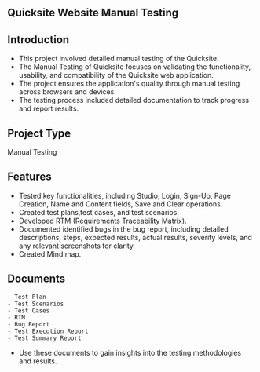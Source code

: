 ## Quicksite Website Manual Testing

## Introduction 

-  This project involved detailed manual testing of the Quicksite.
-  The Manual Testing of Quicksite focuses on validating the functionality, usability, and compatibility of the Quicksite web application.
-  The project ensures the application's quality through manual testing across browsers and devices.
-  The testing process included detailed documentation to track progress and report results.

## Project Type

Manual Testing                                                                                                

## Features

-  Tested key functionalities, including Studio, Login, Sign-Up, Page Creation, Name and Content fields, Save and Clear operations.
-  Created test plans,test cases, and test scenarios.
-  Developed RTM (Requirements Traceability Matrix).
-  Documented identified bugs in the bug report, including detailed descriptions, steps, expected results, actual results, severity levels, and any relevant screenshots for clarity.
-  Created Mind map.

## Documents

    - Test Plan
    - Test Scenarios
    - Test Cases
    - RTM 
    - Bug Report
    - Test Execution Report
    - Test Summary Report
  - Use these documents to gain insights into the testing methodologies and results.
